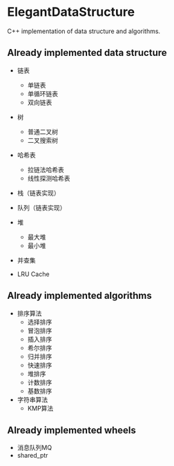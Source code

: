 # ElegantDataStructure
 C++ implementation of data structure and algorithms.

## Already implemented data structure

- 链表
  - 单链表
  - 单循环链表
  - 双向链表
- 树
  - 普通二叉树
  - 二叉搜索树

- 哈希表
  - 拉链法哈希表
  - 线性探测哈希表
- 栈（链表实现）
- 队列（链表实现）
- 堆
  - 最大堆
  - 最小堆
- 并查集
- LRU Cache

## Already implemented algorithms

- 排序算法
  - 选择排序
  - 冒泡排序
  - 插入排序
  - 希尔排序
  - 归并排序
  - 快速排序
  - 堆排序
  - 计数排序
  - 基数排序
- 字符串算法
  - KMP算法

## Already implemented wheels
- 消息队列MQ
- shared_ptr